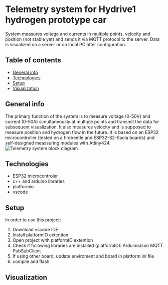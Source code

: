 # Telemetry system for Hydrive1 hydrogen prototype car
System measures voltage and currents in multiple points, velocity and position (not stable yet) and sends it via MQTT protocol
to the server. Data is visualized on a server or on local PC after configuration.

## Table of contents
* [General info](#general-info)
* [Technologies](#technologies)
* [Setup](#setup)
* [Visualization](#visualization)

## General info
The primary function of the system is to measure voltage (0-50V) and current (0-50A) simultaneously at multiple points and transmit the data for subsequent visualization. It also measures
velocity and is supposed to measure position and hydrogen flow in the future.
It is based on an ESP32 microcontroller (tested on a firebeetle and ESP32-S2-Saola boards) and self-designed meassuring modules with Attiny424. 
	![Telemetry system block diagram](https://github.com/user-attachments/assets/aa599f8f-31a5-4239-8527-fdc53b2a484e)

## Technologies
* ESP32 microcontroler
* c++ and arduino libraries
* platformio
* vscode
  
## Setup
In order to use this project:
1. Download vscode IDE
2. Install platformIO extention
3. Open project with platformIO extention
4. Check if following libraries are installed (platformIO):
	ArduinoJson
	MQTT
	PubSubClient
6. If using other board, update enviroment and board in platform.ini file
7. compile and flash
   
## Visualization
